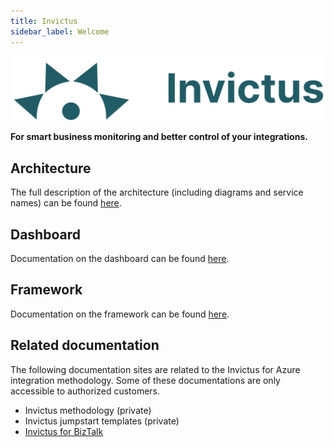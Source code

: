 ```yaml
---
title: Invictus
sidebar_label: Welcome
---
```


![logo](/images/v2_logo_horizontal.png)

**For smart business monitoring and better control of your integrations.**

## Architecture

The full description of the architecture (including diagrams and service names) can be found [here](architecture-diagram.md "here").

## Dashboard

Documentation on the dashboard can be found [here](../../dashboard/overview.md).

## Framework

Documentation on the framework can be found [here](../../framework/index.md).

## Related documentation

The following documentation sites are related to the Invictus for Azure integration methodology.
Some of these documentations are only accessible to authorized customers.

- Invictus methodology (private)
- Invictus jumpstart templates (private)
- [Invictus for BizTalk](http://docs.invictus-integration.com/invictus-for-biztalk)
